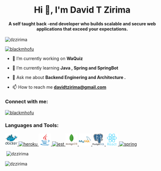 <h1 align="center">Hi 👋, I'm David T Zirima</h1>
<h4 align="center">A self taught back -end developer who builds scalable and secure web applications that exceed your expectations.</h4>

<p align="left"> <img src="https://komarev.com/ghpvc/?username=dzzirima&label=Profile%20views&color=0e75b6&style=flat" alt="dzzirima" /> </p>

<p align="left"> <a href="https://twitter.com/blackmhofu" target="blank"><img src="https://img.shields.io/twitter/follow/blackmhofu?logo=twitter&style=for-the-badge" alt="blackmhofu" /></a> </p>

- 🔭 I’m currently working on **WaQuiz**

- 🌱 I’m currently learning **Java , Spring and SpringBot**

- 💬 Ask me about **Backend Enginering and Architecture .**

- 📫 How to reach me **davidtzirima@gmail.com**

<h3 align="left">Connect with me:</h3>
<p align="left">
<a href="https://twitter.com/blackmhofu" target="blank"><img align="center" src="https://raw.githubusercontent.com/rahuldkjain/github-profile-readme-generator/master/src/images/icons/Social/twitter.svg" alt="blackmhofu" height="30" width="40" /></a>
</p>

<h3 align="left">Languages and Tools:</h3>
<p align="left"> <a href="https://www.docker.com/" target="_blank" rel="noreferrer"> <img src="https://raw.githubusercontent.com/devicons/devicon/master/icons/docker/docker-original-wordmark.svg" alt="docker" width="40" height="40"/> </a> <a href="https://heroku.com" target="_blank" rel="noreferrer"> <img src="https://www.vectorlogo.zone/logos/heroku/heroku-icon.svg" alt="heroku" width="40" height="40"/> </a> <a href="https://www.java.com" target="_blank" rel="noreferrer"> <img src="https://raw.githubusercontent.com/devicons/devicon/master/icons/java/java-original.svg" alt="java" width="40" height="40"/> </a> <a href="https://jestjs.io" target="_blank" rel="noreferrer"> <img src="https://www.vectorlogo.zone/logos/jestjsio/jestjsio-icon.svg" alt="jest" width="40" height="40"/> </a> <a href="https://www.mongodb.com/" target="_blank" rel="noreferrer"> <img src="https://raw.githubusercontent.com/devicons/devicon/master/icons/mongodb/mongodb-original-wordmark.svg" alt="mongodb" width="40" height="40"/> </a> <a href="https://www.mysql.com/" target="_blank" rel="noreferrer"> <img src="https://raw.githubusercontent.com/devicons/devicon/master/icons/mysql/mysql-original-wordmark.svg" alt="mysql" width="40" height="40"/> </a> <a href="https://www.postgresql.org" target="_blank" rel="noreferrer"> <img src="https://raw.githubusercontent.com/devicons/devicon/master/icons/postgresql/postgresql-original-wordmark.svg" alt="postgresql" width="40" height="40"/> </a> <a href="https://reactjs.org/" target="_blank" rel="noreferrer"> <img src="https://raw.githubusercontent.com/devicons/devicon/master/icons/react/react-original-wordmark.svg" alt="react" width="40" height="40"/> </a> <a href="https://spring.io/" target="_blank" rel="noreferrer"> <img src="https://www.vectorlogo.zone/logos/springio/springio-icon.svg" alt="spring" width="40" height="40"/> </a> </p>

<p>&nbsp;<img align="center" src="https://github-readme-stats.vercel.app/api?username=dzzirima&show_icons=true&locale=en" alt="dzzirima" /></p>

<p><img align="center" src="https://github-readme-streak-stats.herokuapp.com/?user=dzzirima&" alt="dzzirima" /></p>
